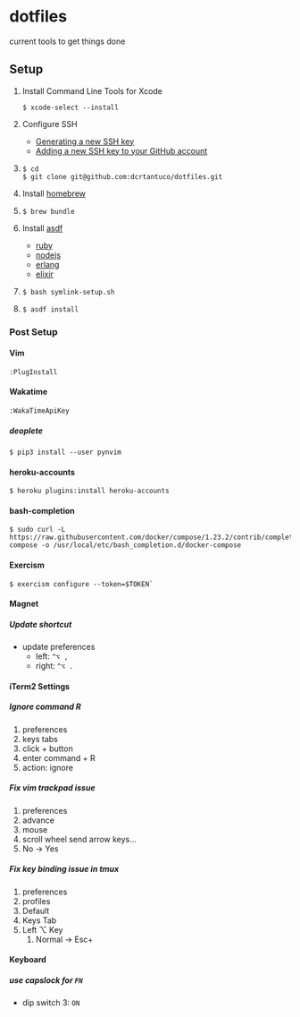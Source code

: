 # dotfiles

current tools to get things done

## Setup

1. Install Command Line Tools for Xcode
   ```
   $ xcode-select --install
   ```
1. Configure SSH
   - [Generating a new SSH key](https://help.github.com/articles/generating-a-new-ssh-key-and-adding-it-to-the-ssh-agent/)
   - [Adding a new SSH key to your GitHub account](https://help.github.com/articles/adding-a-new-ssh-key-to-your-github-account/)
1. ```
   $ cd
   $ git clone git@github.com:dcrtantuco/dotfiles.git
   ```

1. Install [homebrew](https://brew.sh/)
1. ```
   $ brew bundle
   ```

1. Install [asdf](https://github.com/asdf-vm/asdf)
   - [ruby](https://github.com/asdf-vm/asdf-ruby)
   - [nodejs](https://github.com/asdf-vm/asdf-nodejs)
   - [erlang](https://github.com/asdf-vm/asdf-erlang)
   - [elixir](https://github.com/asdf-vm/asdf-elixir)
1. ```
   $ bash symlink-setup.sh
   ```
1. ```
   $ asdf install
   ```

### Post Setup

#### Vim

```
:PlugInstall
```

#### Wakatime

```
:WakaTimeApiKey
```

##### deoplete

```
$ pip3 install --user pynvim
```

#### heroku-accounts

```
$ heroku plugins:install heroku-accounts
```

#### bash-completion

```
$ sudo curl -L https://raw.githubusercontent.com/docker/compose/1.23.2/contrib/completion/bash/docker-compose -o /usr/local/etc/bash_completion.d/docker-compose
```

#### Exercism

```
$ exercism configure --token=$TOKEN`
```

#### Magnet

##### Update shortcut

- update preferences
  - left: `^⌥ ,`
  - right: `^⌥ .`

#### iTerm2 Settings

##### Ignore command R

1. preferences
1. keys tabs
1. click + button
1. enter command + R
1. action: ignore

##### Fix vim trackpad issue

1. preferences
1. advance
1. mouse
1. scroll wheel send arrow keys...
1. No -> Yes

##### Fix key binding issue in tmux

1. preferences
1. profiles
1. Default
1. Keys Tab
1. Left ⌥ Key
   1. Normal -> Esc+

#### Keyboard

##### use capslock for `FN`

- dip switch 3: `ON`
